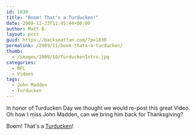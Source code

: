 ```yaml
---
id: 1830
title: "Boom! That's a Turducken!"
date: 2009-11-23T11:45:44+00:00
author: Matt B.
layout: post
guid: https://backseatfan.com/?p=1830
permalink: /2009/11/boom-thats-a-turducken/
thumb:
  - /images/2009/10/TurduckenIntro.jpg
categories:
  - NFL
  - Videos
tags:
  - John Madden
  - Turducken
---
```


<div class="entry">
  <p>
    In honor of Turducken Day we thought we would re-post this great Video. Oh how I miss John Madden, can we bring him back for Thanksgiving?
  </p>

  <p>
    Boom! That's a <a href="https://en.wikipedia.org/wiki/Turducken">Turducken</a>!
  </p>

  <p>
  </p>
</div>
